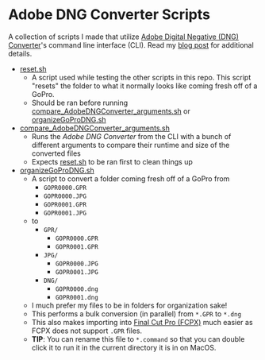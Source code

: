 # Adobe DNG Converter Scripts
A collection of scripts I made that utilize [Adobe Digital Negative (DNG) Converter](https://helpx.adobe.com/camera-raw/using/adobe-dng-converter.html)'s command line interface (CLI). Read my [blog post](https://mattpopovich.com/posts/how-to-use-adobe-dng-converter-from-the-command-line/) for additional details.
* [reset.sh](reset.sh)
  * A script used while testing the other scripts in this repo. This script "resets" the folder to what it normally looks like coming fresh off of a GoPro.
  * Should be ran before running [compare_AdobeDNGConverter_arguments.sh](compare_AdobeDNGConverter_arguments.sh) or [organizeGoProDNG.sh](organizeGoProDNG.sh)
* [compare_AdobeDNGConverter_arguments.sh](compare_AdobeDNGConverter_arguments.sh)
  * Runs the *Adobe DNG Converter* from the CLI with a bunch of different arguments to compare their runtime and size of the converted files
  * Expects [reset.sh](reset.sh) to be ran first to clean things up
* [organizeGoProDNG.sh](organizeGoProDNG.sh)
  * A script to convert a folder coming fresh off of a GoPro from
    * `GOPR0000.GPR`
    * `GOPR0000.JPG`
    * `GOPR0001.GPR`
    * `GOPR0001.JPG`
  * to
    * `GPR/`
      * `GOPR0000.GPR`
      * `GOPR0001.GPR`
    * `JPG/`
      * `GOPR0000.JPG`
      * `GOPR0001.JPG`
    * `DNG/`
      * `GOPR0000.dng`
      * `GOPR0001.dng`
  * I much prefer my files to be in folders for organization sake!
  * This performs a bulk conversion (in parallel) from `*.GPR` to `*.dng`
  * This also makes importing into [Final Cut Pro (FCPX)](https://www.apple.com/final-cut-pro/) much easier as FCPX does not support `.GPR` files.
  * **TIP**: You can rename this file to `*.command` so that you can double click it to run it in the current directory it is in on MacOS.

